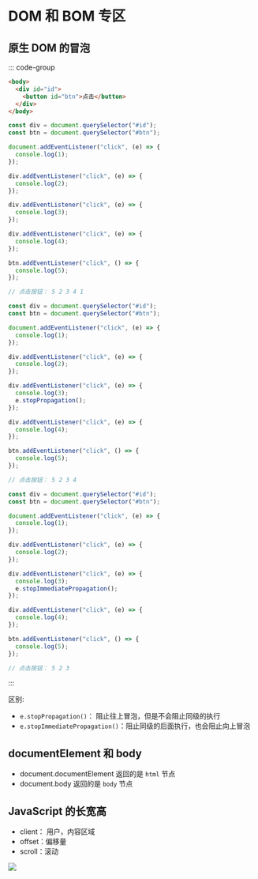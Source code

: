 # DOM 和 BOM 专区

## 原生 DOM 的冒泡

::: code-group

```html [html]
<body>
  <div id="id">
    <button id="btn">点击</button>
  </div>
</body>
```

```js [正常冒泡]
const div = document.querySelector("#id");
const btn = document.querySelector("#btn");

document.addEventListener("click", (e) => {
  console.log(1);
});

div.addEventListener("click", (e) => {
  console.log(2);
});

div.addEventListener("click", (e) => {
  console.log(3);
});

div.addEventListener("click", (e) => {
  console.log(4);
});

btn.addEventListener("click", () => {
  console.log(5);
});

// 点击按钮： 5 2 3 4 1
```

```js [e.stopPropagation]
const div = document.querySelector("#id");
const btn = document.querySelector("#btn");

document.addEventListener("click", (e) => {
  console.log(1);
});

div.addEventListener("click", (e) => {
  console.log(2);
});

div.addEventListener("click", (e) => {
  console.log(3);
  e.stopPropagation();
});

div.addEventListener("click", (e) => {
  console.log(4);
});

btn.addEventListener("click", () => {
  console.log(5);
});

// 点击按钮： 5 2 3 4
```

```js [e.stopImmediatePropagation]
const div = document.querySelector("#id");
const btn = document.querySelector("#btn");

document.addEventListener("click", (e) => {
  console.log(1);
});

div.addEventListener("click", (e) => {
  console.log(2);
});

div.addEventListener("click", (e) => {
  console.log(3);
  e.stopImmediatePropagation();
});

div.addEventListener("click", (e) => {
  console.log(4);
});

btn.addEventListener("click", () => {
  console.log(5);
});

// 点击按钮： 5 2 3
```

:::

区别:

- `e.stopPropagation()`： 阻止往上冒泡，但是不会阻止同级的执行
- `e.stopImmediatePropagation()`：阻止同级的后面执行，也会阻止向上冒泡

## documentElement 和 body

- document.documentElement 返回的是 `html` 节点
- document.body 返回的是 `body` 节点

## JavaScript 的长宽高

- client： 用户，内容区域
- offset：偏移量
- scroll：滚动

<img src="/images/basics/js/dom_01.png" />
